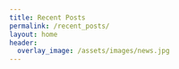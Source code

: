 ```yaml
---
title: Recent Posts
permalink: /recent_posts/
layout: home
header:
  overlay_image: /assets/images/news.jpg
---
```

